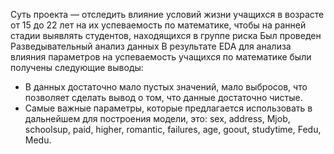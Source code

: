 Суть проекта — отследить влияние условий жизни учащихся в возрасте от 15 до 22 лет на их успеваемость по математике, чтобы на ранней стадии выявлять студентов, находящихся в группе риска
Был проведен Разведывательный анализ данных
В результате EDA для анализа влияния параметров на успеваемость учащихся по математике были получены следующие выводы:
- В данных достаточно мало пустых значений, мало выбросов, что позволяет сделать вывод о том, что данные достаточно чистые.
- Самые важные параметры, которые предлагается использовать в дальнейшем для построения модели, это: sex, address, Mjob, schoolsup, paid, higher, romantic, failures, age, goout, studytime, Fedu, Medu.
